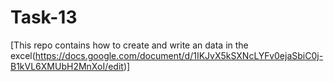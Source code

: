 # Task-13
[This repo contains how to create and write an data in the excel(https://docs.google.com/document/d/1IKJvX5kSXNcLYFv0ejaSbiC0j-B1kVL6XMUbH2MnXoI/edit)]
